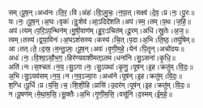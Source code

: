 

  
सम्।पू॒ष॒न्।अध्व॑नः।ति॒र॒।वि।अंहः॑।वि॒ऽमु॒चः॒।न॒पा॒त्।सक्ष्व॑।दे॒व॒।प्र।नः॒।पु॒रः॥  
यः।नः॒।पू॒ष॒न्।अ॒घः।वृकः॑।दुः॒शेव॑।आ॒ऽदिदे॑शति।अप॑।स्म॒।तम्।प॒थः।ज॒हि॒॥  
अप॑।त्यम्।प॒रि॒ऽप॒न्थिन॑म्।मु॒षी॒वाण॑म्।हु॒रः॒ऽचित॑म्।दू॒रम्।अधि॑।स्रु॒तेः।अ॒ज॒॥  
त्वम्।तस्य॑।द्व॒या॒विनः॑।अ॒घऽशं॑सस्य।कस्य॑।चि॒त्।प॒दा।अ॒भि।ति॒ष्ठ॒।तपु॑षिम्॥  
आ।तत्।ते॒।द॒स्र॒।म॒न्तु॒ऽमः॒।पू॒ष॒न्।अवः॑।वृ॒णी॒म॒हे॒।येन॑।पि॒तॄन्।अचो॑दयः॥  
अधः॑।नः॒।वि॒श्व॒ऽसौ॒भ॒ग॒।हिर॑ण्यवाशीमत्ऽतम।धना॑नि।सु॒ऽसना॑।कृ॒धि॒॥  
अति॑।नः।स॒श्चतः॑।न॒य॒।सु॒ऽगा।नः॒।सु॒ऽपथा॑।कृ॒णु॒।पूष॑न्।इ॒ह।क्रतु॑म्।वि॒दः॒॥  
अ॒भि।सु॒ऽयव॑सम्।न॒य॒।न।न॒व॒ऽज्वा॒रः।अध्व॑ने।पूष॑न्।इ॒ह।क्रतु॑म्।वि॒दः॒॥  
श॒ग्धि।पू॒र्धि।प्र।यं॒सि॒।च॒।शि॒शी॒हि।प्रासि॑।उ॒दर॑म्।पूष॑न्।इ॒ह।क्रतु॑म्।वि॒दः॒॥  
न।पू॒षण॑म्।मे॒था॒म॒सि॒।सू॒क्तैः।अ॒भि।गृ॒णी॒म॒सि॒।वसू॑नि।द॒स्मम्।ई॒म॒हे॒॥  
